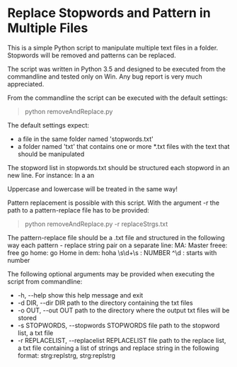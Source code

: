 # Replace Stopwords and Pattern in Multiple Files
This is a simple Python script to manipulate multiple text files in a folder. 
Stopwords will be removed and patterns can be replaced.

The script was written in Python 3.5 and designed to be executed from the commandline and tested only on Win.
Any bug report is very much appreciated.

From the commandline the script can be executed with the default settings:
>python removeAndReplace.py

The default settings expect:
- a file in the same folder named 'stopwords.txt' 
- a folder named 'txt' that contains one or more *.txt files with the text that should be manipulated

The stopword list in stopwords.txt should be structured each stopword in an new line. For instance:
In
a
an

Uppercase and lowercase will be treated in the same way!

Pattern replacement is possible with this script. With the argument -r the path to a pattern-replace file has to be provided:
>python removeAndReplace.py -r replaceStrgs.txt

The pattern-replace file should be a .txt file and structured in the following way each pattern - replace string pair on a separate line:
MA: Master
freee: free
go home: go Home
in dem: hoha
\s\d+\s : NUMBER
^\d : starts with number

The following optional arguments may be provided when executing the script from commandline:
-  -h, --help            show this help message and exit
-  -d DIR, --dir DIR     path to the directory containing the txt files
- -o OUT, --out OUT     path to the directory where the output txt files will be stored
-  -s STOPWORDS, --stopwords STOPWORDS 
                        file path to the stopword list, a txt file
- -r REPLACELIST, --replacelist REPLACELIST
                        file path to the replace list, a txt file containing a
                        list of strings and replace string in the following
                        format: strg:replstrg, strg:replstrg


